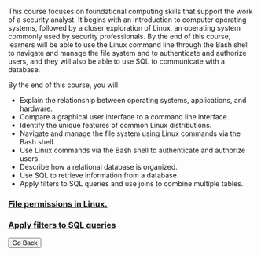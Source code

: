 This course focuses on foundational computing skills that support the work of a security analyst.  It begins with an introduction to computer operating systems, followed by a closer exploration of Linux, an operating system commonly used by security professionals. By the end of this course, learners will be able to use the Linux command line through the Bash shell to navigate and manage the file system and to authenticate and authorize users, and they will also be able to use SQL to communicate with a database. 


By the end of this course, you will: 
- Explain the relationship between operating systems, applications, and hardware.
- Compare a graphical user interface to a command line interface.
- Identify the unique features of common Linux distributions.
- Navigate and manage the file system using Linux commands via the Bash shell.
- Use Linux commands via the Bash shell to authenticate and authorize users.
- Describe how a relational database is organized.
- Use SQL to retrieve information from a database.
- Apply filters to SQL queries and use joins to combine multiple tables.


### [File permissions in Linux.](gcprojects/module4/module41.pdf)

### [Apply filters to SQL queries](gcprojects/module4/module42.pdf)





<button onclick="history.back()">Go Back</button>
